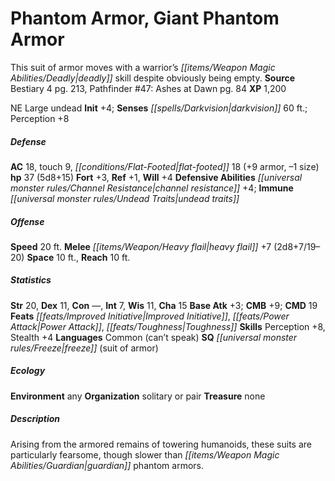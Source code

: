 ﻿---
cssclass: [monsters]
title1: Phantom Armor, Giant Phantom Armor
desc_short: This suit of armor moves with a warrior's deadly skill despite obviously
  being empty.
title2: Giant Phantom Armor
CR: 4
sources:
- name: Bestiary 4
  page: 213
  link: http://paizo.com/products/btpy91ds?Pathfinder-Roleplaying-Game-Bestiary-4
- name: 'Pathfinder #47: Ashes at Dawn'
  page: 84
  link: http://paizo.com/store/games/roleplayingGames/p/pathfinderRPG/paizo/pathfinderAdventurePath/carrionCrown/v5748btpy8lv2
XP: 1200
alignment: NE
size: Large
type: undead
initiative:
  bonus: 4
senses:
  darkvision: 60
AC:
  AC: 18
  touch: 9
  flat_footed: 18
  components:
    armor: 9
    size: -1
HP:
  HP: 37
  long: 5d8+15
saves:
  fort: 3
  ref: 1
  will: 4
defensive_abilities:
- channel resistance +4
immunities:
- undead traits
speeds:
  base: 20
attacks:
  melee:
  - - text: heavy flail +7 (2d8+7/19-20)
      entries:
      - - damage: 2d8+7
          crit_range: 19-20
      attack: heavy flail
      bonus:
      - 7
space: 10
reach: 10
ability_scores:
  STR: 20
  DEX: 11
  CON:
  INT: 7
  WIS: 11
  CHA: 15
BAB: 3
CMB: 9
CMD: 19
feats:
- name: Improved Initiative
- name: Power Attack
- name: Toughness
skills:
  Perception: 8
  Stealth: 4
languages:
- Common (can't speak)
special_qualities:
- freeze (suit of armor)
ecology:
  environment: any
  organization: solitary or pair
  treasure_type: none
desc_long: Arising from the armored remains of towering humanoids, these suits are
  particularly fearsome, though slower than guardian phantom armors.

---

# Phantom Armor, Giant Phantom Armor
This suit of armor moves with a warrior’s _[[items/Weapon Magic Abilities/Deadly|deadly]]_ skill despite obviously being empty.
**Source** Bestiary 4 pg. 213, Pathfinder #47: Ashes at Dawn pg. 84
**XP** 1,200

NE Large undead
**Init** +4; **Senses** _[[spells/Darkvision|darkvision]]_ 60 ft.; Perception +8

##### Defense

**AC** 18, touch 9, _[[conditions/Flat-Footed|flat-footed]]_ 18 (+9 armor, –1 size)
**hp** 37 (5d8+15)
**Fort** +3, **Ref** +1, **Will** +4
**Defensive Abilities** _[[universal monster rules/Channel Resistance|channel resistance]]_ +4; **Immune** _[[universal monster rules/Undead Traits|undead traits]]_

##### Offense
**Speed** 20 ft.
**Melee** _[[items/Weapon/Heavy flail|heavy flail]]_ +7 (2d8+7/19–20)
**Space** 10 ft., **Reach** 10 ft.

##### Statistics
**Str** 20, **Dex** 11, **Con** —, **Int** 7, **Wis** 11, **Cha** 15
**Base Atk** +3; **CMB** +9; **CMD** 19
**Feats** _[[feats/Improved Initiative|Improved Initiative]]_, _[[feats/Power Attack|Power Attack]]_, _[[feats/Toughness|Toughness]]_
**Skills** Perception +8, Stealth +4
**Languages** Common (can’t speak)
**SQ** _[[universal monster rules/Freeze|freeze]]_ (suit of armor)

##### Ecology

**Environment** any
**Organization** solitary or pair
**Treasure** none

##### Description

Arising from the armored remains of towering humanoids, these suits are particularly fearsome, though slower than _[[items/Weapon Magic Abilities/Guardian|guardian]]_ phantom armors.